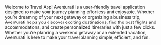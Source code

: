 Welcome to Travel App!
Aventurati is a user-friendly travel application designed to make your journey planning effortless and enjoyable. 
Whether you’re dreaming of your next getaway or organizing a business trip, Aventurati helps you discover exciting destinations, find the best flights and accommodations,
and create personalized itineraries with just a few clicks.
Whether you're planning a weekend getaway or an extended vacation, Aventurati is here to make your travel planning simple, efficient, and fun.
